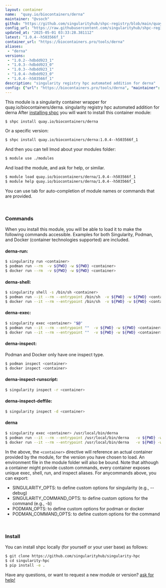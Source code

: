 ```yaml
---
layout: container
name:  "quay.io/biocontainers/derna"
maintainer: "@vsoch"
github: "https://github.com/singularityhub/shpc-registry/blob/main/quay.io/biocontainers/derna/container.yaml"
config_url: "https://raw.githubusercontent.com/singularityhub/shpc-registry/main/quay.io/biocontainers/derna/container.yaml"
updated_at: "2025-05-01 03:33:28.381112"
latest: "1.0.4--h503566f_1"
container_url: "https://biocontainers.pro/tools/derna"
aliases:
 - "derna"
versions:
 - "1.0.2--hdbdd923_1"
 - "1.0.3--hdbdd923_0"
 - "1.0.3--hdbdd923_1"
 - "1.0.4--hdbdd923_0"
 - "1.0.4--h503566f_1"
description: "singularity registry hpc automated addition for derna"
config: {"url": "https://biocontainers.pro/tools/derna", "maintainer": "@vsoch", "description": "singularity registry hpc automated addition for derna", "latest": {"1.0.4--h503566f_1": "sha256:ad267b02b91089d7bd10a286014e9e8132dfd66237577b8c06ee175693b48dfc"}, "tags": {"1.0.2--hdbdd923_1": "sha256:45fb3f1d003076e2a4b67387d787ae2d539c67d0b2e3e5d7f3d94d3d76d1570e", "1.0.3--hdbdd923_0": "sha256:75278bb001953f5d2b95e2e517c659e0d1e19cae5ed43d3462d949e60b992262", "1.0.3--hdbdd923_1": "sha256:e6283b7b8142aad4fcda40206408a9da0012fcc957bf1dbd9bc72c029b3d5603", "1.0.4--hdbdd923_0": "sha256:86fd50da6e5eab5c4cca0839d0f355ec634d4db2d2a9463449546644ee52d6d0", "1.0.4--h503566f_1": "sha256:ad267b02b91089d7bd10a286014e9e8132dfd66237577b8c06ee175693b48dfc"}, "docker": "quay.io/biocontainers/derna", "aliases": {"derna": "/usr/local/bin/derna"}}
---
```


This module is a singularity container wrapper for quay.io/biocontainers/derna.
singularity registry hpc automated addition for derna
After [installing shpc](#install) you will want to install this container module:


```bash
$ shpc install quay.io/biocontainers/derna
```

Or a specific version:

```bash
$ shpc install quay.io/biocontainers/derna:1.0.4--h503566f_1
```

And then you can tell lmod about your modules folder:

```bash
$ module use ./modules
```

And load the module, and ask for help, or similar.

```bash
$ module load quay.io/biocontainers/derna/1.0.4--h503566f_1
$ module help quay.io/biocontainers/derna/1.0.4--h503566f_1
```

You can use tab for auto-completion of module names or commands that are provided.

<br>

### Commands

When you install this module, you will be able to load it to make the following commands accessible.
Examples for both Singularity, Podman, and Docker (container technologies supported) are included.

#### derna-run:

```bash
$ singularity run <container>
$ podman run --rm  -v ${PWD} -w ${PWD} <container>
$ docker run --rm  -v ${PWD} -w ${PWD} <container>
```

#### derna-shell:

```bash
$ singularity shell -s /bin/sh <container>
$ podman run --it --rm --entrypoint /bin/sh  -v ${PWD} -w ${PWD} <container>
$ docker run --it --rm --entrypoint /bin/sh  -v ${PWD} -w ${PWD} <container>
```

#### derna-exec:

```bash
$ singularity exec <container> "$@"
$ podman run --it --rm --entrypoint ""  -v ${PWD} -w ${PWD} <container> "$@"
$ docker run --it --rm --entrypoint ""  -v ${PWD} -w ${PWD} <container> "$@"
```

#### derna-inspect:

Podman and Docker only have one inspect type.

```bash
$ podman inspect <container>
$ docker inspect <container>
```

#### derna-inspect-runscript:

```bash
$ singularity inspect -r <container>
```

#### derna-inspect-deffile:

```bash
$ singularity inspect -d <container>
```


#### derna

```bash
$ singularity exec <container> /usr/local/bin/derna
$ podman run --it --rm --entrypoint /usr/local/bin/derna   -v ${PWD} -w ${PWD} <container> -c " $@"
$ docker run --it --rm --entrypoint /usr/local/bin/derna   -v ${PWD} -w ${PWD} <container> -c " $@"
```



In the above, the `<container>` directive will reference an actual container provided
by the module, for the version you have chosen to load. An environment file in the
module folder will also be bound. Note that although a container
might provide custom commands, every container exposes unique exec, shell, run, and
inspect aliases. For anycommands above, you can export:

 - SINGULARITY_OPTS: to define custom options for singularity (e.g., --debug)
 - SINGULARITY_COMMAND_OPTS: to define custom options for the command (e.g., -b)
 - PODMAN_OPTS: to define custom options for podman or docker
 - PODMAN_COMMAND_OPTS: to define custom options for the command

<br>

### Install

You can install shpc locally (for yourself or your user base) as follows:

```bash
$ git clone https://github.com/singularityhub/singularity-hpc
$ cd singularity-hpc
$ pip install -e .
```

Have any questions, or want to request a new module or version? [ask for help!](https://github.com/singularityhub/singularity-hpc/issues)